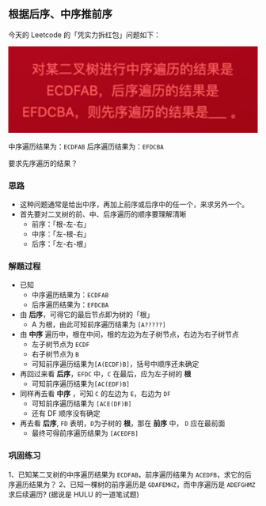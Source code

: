 
## 根据后序、中序推前序

今天的 Leetcode 的「凭实力拆红包」问题如下：

![](../img/traversal01.png)

中序遍历结果为：`ECDFAB`
后序遍历结果为：`EFDCBA`

要求先序遍历的结果？


### 思路

* 这种问题通常是给出中序，再加上前序或后序中的任一个，来求另外一个。
* 首先要对二叉树的前、中、后序遍历的顺序要理解清晰
    * 前序：「根-左-右」
    * 中序：「左-根-右」
    * 后序：「左-右-根」


### 解题过程

* 已知
    * 中序遍历结果为：`ECDFAB`
    * 后序遍历结果为：`EFDCBA`
* 由 **后序**，可得它的最后节点即为树的「根」
    * A 为根，由此可知前序遍历结果为 `[A?????]`
* 由 **中序** 遍历中，根在中间，根的左边为左子树节点，右边为右子树节点
    * 左子树节点为 `ECDF`
    * 右子树节点为 `B`
    * 可知前序遍历结果为`[A(ECDF)B]`，括号中顺序还未确定
* 再回过来看 **后序**，`EFDC` 中，`C` 在最后，应为左子树的 **根**
    * 可知前序遍历结果为`[AC(EDF)B]`
* 同样再去看 **中序** ，可知 `C` 的左边为 `E`，右边为 `DF`
    * 可知前序遍历结果为 `[ACE(DF)B]`
    * 还有 DF 顺序没有确定
* 再去看 **后序**, `FD` 表明，`D`为子树的 **根**，那在 **前序** 中， `D` 应在最前面
    * 最终可得前序遍历结果为 `[ACEDFB]` 



### 巩固练习

1、已知某二叉树的中序遍历结果为 `ECDFAB`，前序遍历结果为 `ACEDFB`，求它的后序遍历结果为？
2、已知一棵树的前序遍历是 `GDAFEMHZ`，而中序遍历是 `ADEFGHMZ` 求后续遍历? (据说是 HULU 的一道笔试题)



